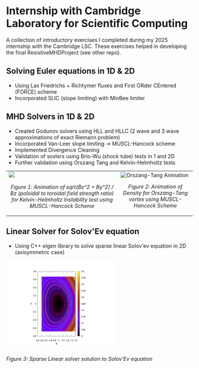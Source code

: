# Internship with Cambridge Laboratory for Scientific Computing
A collection of introductory exercises I completed during my 2025 internship with the Cambridge LSC.
These exercises helped in developing the final ResistiveMHDProject (see other repo).

## Solving Euler equations in 1D & 2D
  - Using Lax Friedrichs + Richtymer fluxes and First ORder CEntered (FORCE) scheme
  - Incorporated SLIC (slope limiting) with MinBee limiter

## MHD Solvers in 1D & 2D
  - Created Godunov solvers using HLL and HLLC (2 wave and 3 wave approximations of exact Riemann problem)
  - Incorporated Van-Leer slope limiting -> MUSCL-Hancock scheme
  - Implemented Divergence Cleaning
  - Validation of sovlers using Brio-Wu (shock tube) tests in 1 and 2D
  - Further validation using Orszang Tang and Kelvin-Helmholtz tests

<table>
  <tr>
    <td>
      <img src="FIGURES/KHAni.gif" width="300"/><br/>
      <p align="center"><em>Figure 1: Animation of sqrt(Bx^2 + By^2) / Bz (poloidal to toroidal field strength ratio) for Kelvin-Helmholtz Instability test using MUSCL-Hancock Scheme</em></p>
    </td>
    <td>
      <img src="FIGURES/HighResDensityAni.gif" alt="Orszang-Tang Animation" width="300"/><br/>
      <p align="center"><em>Figure 2: Animation of Density for Orszang-Tang vortex using MUSCL-Hancock Scheme</em></p>
    </td>
  </tr>
</table>


## Linear Solver for Solov'Ev equation
  - Using C++ eigen library to solve sparse linear Solov'ev equation in 2D (axisymmetric case)

<td>
<img src="FIGURES/solution.png" alt="Solov'Ev Plot" width="300"/>
<p align="left"><em>Figure 3: Sparse Linear solver solution to Solov'Ev equation</em></p>
</td> 





  
